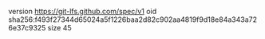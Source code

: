 version https://git-lfs.github.com/spec/v1
oid sha256:f493f27344d65024a5f1226baa2d82c902aa4819f9d18e84a343a726e37c9325
size 45
